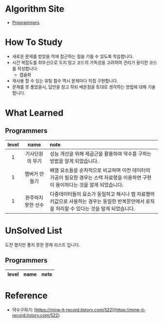 # Algorithm Site
- [Programmers](https://programmers.co.kr/)

# How To Study
- 새로운 문제를 받았을 적에 접근하는 힘을 기를 수 있도록 학습합니다.
- 시간 복잡도를 최우선으로 두지 않고 코드의 가독성을 고려하여 관리가 용이한 코드를 작성합니다.
  - 캡슐화
- 재사용 할 수 있는 유틸 함수 역시 문제마다 직접 구현합니다.
- 문제를 못 풀었을시, 답안을 참고 하되 배운점을 토대로 생각하는 방법에 대해 기술 합니다.

# What Learned
## Programmers
| level |    name    | note                                                                            |
|:-----:|:----------:|:--------------------------------------------------------------------------------|
|   1   |  기사단원의 무기  | 성능 개선을 위해 제곱근을 활용하여 약수를 구하는 방법을 알게 되었습니다.                                       |
|   1   |  햄버거 만들기   | 배열 요소들을 순차적으로 비교하며 이전 데이터의 가공이 필요한 경우는 스택 자료형을 이용하면 구현이 용이하다는 것을 알게 되었습니다.      |
|   1   | 완주하지 못한 선수 | 다중데이터들의 요소가 동일하고 해시나 맵 자료형의 키값으로 사용하는 경우는 동일한 반복문안에서 로직을 처리할 수 있다는 것을 알게 되었습니다. | 

# UnSolved List
도전 했지만 풀지 못한 문제 리스트 입니다.

## Programmers
| level | name | note |
|:-----:|:----:|:-----|

# Reference
- 약수구하기: [https://mine-it-record.tistory.com/522](https://mine-it-record.tistory.com/522)